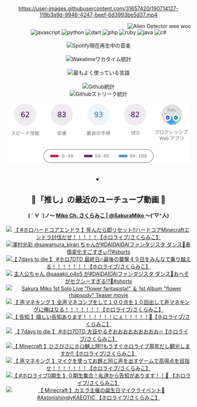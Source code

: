 <!-- START: HERO IMAGE GIF ////////// ////////// ////////// -->
<!-- <img src="@/../assets/img/gaming/ghost-of-tsushima.gif" width="100%"  alt="nellyXinwei's Hero Gif Image"/> -->
<!-- END: HERO IMAGE GIF ////////// ////////// ////////// -->

<div align="center" >  
  
<!-- START:ワンピース 第1015話「ルフィはRED ROCを使う」 -->
<https://user-images.githubusercontent.com/31657420/190714127-119b3a9d-9946-4247-beef-6d3993be5d37.mp4>
<!-- END:ワンピース 第1015話「ルフィはRED ROCを使う」 -->

<!-- START:VISITOR COUNTER -->
<div width="100%" align="right">
<img src="https://komarev.com/ghpvc/?username=nellyXinwei&label=🛸&color=grey&style=for-the-badge&labelcolor=ffffff" alt="Alien Detector wee woo"/>
</div>
<!-- END:VISITOR COUNTER -->

<!-- START: PROGRAMMING LANGUAGES -->
<!-- 色彩 Color Scheme:
#961E3A, #8A0D42, #5A0640, #4F265E, #2B355A, #3E759B, #CC4246,
#BB2649, #AD1052, #700750, #633075, #364270, #4E92C2, #FF5357
Sauce: https://www.webcreatorbox.com/inspiration/pantone-2023
-->

<img src="https://img.shields.io/badge/javascript%20-%23BB2649.svg?&style=for-the-badge&logo=javascript&logoColor=white&labelColor=961E3A" alt="javascript"/>
<img src="https://img.shields.io/badge/python%20-%23AD1052.svg?&style=for-the-badge&logo=python&logoColor=white&labelColor=8A0D42" alt="python" />
<img src="https://img.shields.io/badge/dart%20-%23700750.svg?&style=for-the-badge&logo=dart&logoColor=white&labelColor=5A0640" alt="dart"/>
<img src="https://img.shields.io/badge/php%20-%23633075.svg?&style=for-the-badge&logo=php&logoColor=white&labelColor=4F265E" alt="php"/>
<img src="https://img.shields.io/badge/ruby%20-%23364270.svg?&style=for-the-badge&logo=ruby&logoColor=white&labelColor=2B355A" alt="ruby"/>
<img src="https://img.shields.io/badge/java%20-%234E92C2.svg?&style=for-the-badge&logo=openjdk&logoColor=white&labelColor=3E759B" alt="java"/>
<img src="https://img.shields.io/badge/c%23-%23FF5357.svg?style=for-the-badge&logo=c-sharp&logoColor=white&labelColor=CC4246" alt="c#"/>  
<!-- END: PROGRAMMING LANGUAGES -->

<br>
<br>

<!-- START: MUSIC STATUS -->
  <!-- <a href="https://newojima-gsrs-20220114.vercel.app/api/now-playing?open">
    <img src="https://newojima-gsrs-20220114.vercel.app/api/now-playing" alt="Spotify現在再生中の音楽">
  </a> -->
  <img src="https://newojima-grss-20230114.vercel.app/api/spotify?border_color=transparent" alt="Spotify現在再生中の音楽" width="280px">
<!-- END: MUSIC STATUS -->

<br>
<br>

<!-- START: GITHUB STATUS -->
<!-- 色彩 Color Scheme:  #BB2649, #AD1052, #700750, #633075 -->
<img align="center" src="https://newojima-grs-20230109.vercel.app/api/wakatime?username=newojima&layout=compact&langs_count=10&locale=ja&hide_title=false&title_color=fff&hide_border=true&text_color=fff&bg_color=BB2649,BB2649,633075,633075&hide=other,css,html,bash,xml,git%20config,makefile,properties,yaml,markdown,text,json,jsx" alt="Wakatimeワカタイム統計" width="500px"/>

<br>
<br>

<!-- 色彩 Color Scheme:  #633075, #364270, #4E92C2 -->
  <img align="center" src="https://newojima-grs-20230109.vercel.app/api/top-langs?username=newojima&layout=compact&text_color=fff&icon_color=fff&hide_border=true&&locale=ja&hide_title=false&title_color=fff&include_all_commits=true&card_width=445&langs_count=11&hide=c%23,powershell,shaderlab,hlsl,makefile,jupyter%20notebook,python,html,css,shell,batchfile,less,liquid,hack,scss&bg_color=4F265E,633075,4E92C2" alt="最もよく使っている言語" width="500px"/>

<br>
<br>

<!-- 色彩 Color Scheme:  #4E92C2, #FF5357 -->
  <img align="center" src="https://newojima-grs-20230109.vercel.app/api?username=newojima&rank_icon=github&show_icons=true&&locale=ja&title_color=fff&text_color=fff&icon_color=fff&hide_border=true&hide_title=false&count_private=true&include_all_commits=true&card_width=495&disable_animations=true&bg_color=4E92C2,4E92C2,FF5357" alt="Github統計" width="500px"/>

<br>

<img align="center" src="https://streak-stats.demolab.com?user=newojima&theme=dark&hide_border=true&locale=ja&ring=BB2649&stroke=222222&background=151515&sideLabels=BB2649&currStreakLabel=ffffff&border=BB2649&fire=FF5357&currStreakNum=ffffff&sideNums=FF5357&dates=ffffff" alt="Githubストリーク統計" width="500px"/>

<br>
<br>

  <img align="center" width="500px" src="@/../assets/img/page-insights.svg" alt="Githubページの洞察"/>
  
</div>
<!-- END: GITHUB STATUS -->

<br>
<br>

<div align="center">
<details open>
  <summary>

  </summary>

  <h2 align="center">🌸「推し」の最近のユーチューブ動画 🌸</h2>
  <h4>
  ( ´ ∀ `)ノ～ 
  <a href="https://www.youtube.com/@SakuraMiko">Miko Ch. さくらみこ | @SakuraMiko
  </a>
   ～('▽^人)
  </h4>

  <!-- BEGIN YOUTUBE-CARDS -->
<a href="https://www.youtube.com/watch?v=zy1Wq5uFfw4"><img src="https://ytcards.demolab.com/?id=zy1Wq5uFfw4&title=%E3%80%90+%23%E3%83%9B%E3%83%AD%E3%83%8F%E3%83%BC%E3%83%89%E3%82%B3%E3%82%A2%E3%82%A8%E3%83%B3%E3%83%89%E3%83%A9+%E3%80%91%E6%AD%BB%E3%82%93%E3%81%A0%E3%82%89%E5%8D%B3%E3%83%AA%E3%82%BB%E3%83%83%E3%83%88%E2%80%BC%E3%83%8F%E3%83%BC%E3%83%89%E3%82%B3%E3%82%A2Minecraft%E3%82%A8%E3%83%B3%E3%83%89%E3%83%A9%E8%A8%8E%E4%BC%90%E3%81%A0%E3%81%9C%EF%BC%81%EF%BC%81%EF%BC%81%EF%BC%81%EF%BC%81%E3%80%90%E3%83%9B%E3%83%AD%E3%83%A9%E3%82%A4%E3%83%96%2F%E3%81%95%E3%81%8F%E3%82%89%E3%81%BF%E3%81%93%E3%80%91&lang=ja&timestamp=1725633322&background_color=%230d1117&title_color=%23ffffff&stats_color=%23dedede&max_title_lines=1&width=187&border_radius=5&duration=12013" alt="【 #ホロハードコアエンドラ 】死んだら即リセット‼ハードコアMinecraftエンドラ討伐だぜ！！！！！【ホロライブ/さくらみこ】" title="【 #ホロハードコアエンドラ 】死んだら即リセット‼ハードコアMinecraftエンドラ討伐だぜ！！！！！【ホロライブ/さくらみこ】"></a>
<a href="https://www.youtube.com/watch?v=T9b_NwaSwj4"><img src="https://ytcards.demolab.com/?id=T9b_NwaSwj4&title=%E6%BE%A4%E6%9D%91%E5%85%89%E5%BD%A9+%40sawamura_kirari+%E3%81%A1%E3%82%83%E3%82%93%E3%81%8C%23DAIDAIDAI%E3%83%95%E3%82%A1%E3%83%B3%E3%82%BF%E3%82%B8%E3%82%B9%E3%82%BF+%E3%83%80%E3%83%B3%E3%82%B9%F0%9F%92%83%E8%A1%A8%E6%83%85%E5%A4%89%E5%8C%96%E3%81%99%E3%81%94%E3%81%99%E3%81%8E%E3%81%83%E2%81%89%EF%B8%8F%23shorts&lang=ja&timestamp=1725613232&background_color=%230d1117&title_color=%23ffffff&stats_color=%23dedede&max_title_lines=1&width=187&border_radius=5&duration=30" alt="澤村光彩 @sawamura_kirari ちゃんが#DAIDAIDAIファンタジスタ ダンス💃表情変化すごすぎぃ⁉️#shorts" title="澤村光彩 @sawamura_kirari ちゃんが#DAIDAIDAIファンタジスタ ダンス💃表情変化すごすぎぃ⁉️#shorts"></a>
<a href="https://www.youtube.com/watch?v=BjUajjtwl48"><img src="https://ytcards.demolab.com/?id=BjUajjtwl48&title=%E3%80%90+7days+to+die+%E3%80%91+%23%E3%83%9B%E3%83%AD7DTD+%E6%9C%80%E7%B5%82%E6%97%A5%F0%9F%94%A5%E6%9C%80%E5%BE%8C%E3%81%AE%E8%A5%B2%E6%92%83%EF%BC%94%EF%BC%99%E6%97%A5%E3%82%92%E3%81%BF%E3%82%93%E3%81%AA%E3%81%A7%E4%B9%97%E3%82%8A%E8%B6%8A%E3%81%88%E3%82%8B%EF%BC%81%EF%BC%81%EF%BC%81%EF%BC%81%EF%BC%81%EF%BC%81%EF%BC%81%E3%80%90%E3%83%9B%E3%83%AD%E3%83%A9%E3%82%A4%E3%83%96%2F%E3%81%95%E3%81%8F%E3%82%89%E3%81%BF%E3%81%93%E3%80%91&lang=ja&timestamp=1725549556&background_color=%230d1117&title_color=%23ffffff&stats_color=%23dedede&max_title_lines=1&width=187&border_radius=5&duration=11035" alt="【 7days to die 】 #ホロ7DTD 最終日🔥最後の襲撃４９日をみんなで乗り越える！！！！！！！【ホロライブ/さくらみこ】" title="【 7days to die 】 #ホロ7DTD 最終日🔥最後の襲撃４９日をみんなで乗り越える！！！！！！！【ホロライブ/さくらみこ】"></a>
<a href="https://www.youtube.com/watch?v=Yuwn_8ZeXUY"><img src="https://ytcards.demolab.com/?id=Yuwn_8ZeXUY&title=%E4%B8%BB%E4%BA%BA%E5%85%AC%E3%81%A1%E3%82%83%E3%82%93+%40saaakii_o4o5+%E3%81%8C%23DAIDAIDAI%E3%83%95%E3%82%A1%E3%83%B3%E3%82%BF%E3%82%B8%E3%82%B9%E3%82%BF+%E3%83%80%E3%83%B3%E3%82%B9%F0%9F%92%83%E3%81%8A%E3%81%B8%E3%81%9D%E3%81%8C%E3%82%BB%E3%82%AF%E3%82%B7%E3%83%BC%E3%81%99%E3%81%8E%E3%82%8B%E2%81%89%EF%B8%8F%F0%9F%AB%A3%23shorts&lang=ja&timestamp=1725526826&background_color=%230d1117&title_color=%23ffffff&stats_color=%23dedede&max_title_lines=1&width=187&border_radius=5&duration=30" alt="主人公ちゃん @saaakii_o4o5 が#DAIDAIDAIファンタジスタ ダンス💃おへそがセクシーすぎる⁉️🫣#shorts" title="主人公ちゃん @saaakii_o4o5 が#DAIDAIDAIファンタジスタ ダンス💃おへそがセクシーすぎる⁉️🫣#shorts"></a>
<a href="https://www.youtube.com/watch?v=aDQcuxTJirU"><img src="https://ytcards.demolab.com/?id=aDQcuxTJirU&title=Sakura+Miko+1st+Solo+Live+%22flower+fantasista%21%22+%EF%BC%86+1st+Album+%22flower+rhapsody%22+Teaser+movie&lang=ja&timestamp=1725484746&background_color=%230d1117&title_color=%23ffffff&stats_color=%23dedede&max_title_lines=1&width=187&border_radius=5&duration=164" alt="Sakura Miko 1st Solo Live &quot;flower fantasista!&quot; ＆ 1st Album &quot;flower rhapsody&quot; Teaser movie" title="Sakura Miko 1st Solo Live &quot;flower fantasista!&quot; ＆ 1st Album &quot;flower rhapsody&quot; Teaser movie"></a>
<a href="https://www.youtube.com/watch?v=zMgUZNo3B84"><img src="https://ytcards.demolab.com/?id=zMgUZNo3B84&title=%E3%80%90+%E5%A3%B0%E3%83%9E%E3%83%8D%E3%82%AD%E3%83%B3%E3%82%B0+%E3%80%91%E5%85%A8%E5%A3%B0%E3%83%9E%E3%83%8D%E3%82%B3%E3%83%B3%E3%83%97%E3%82%92%E3%81%97%E3%81%A6%EF%BC%91%EF%BC%90%EF%BC%90%E7%82%B9%E3%82%92%EF%BC%91%EF%BC%90%E5%9B%9E%E5%87%BA%E3%81%97%E3%81%A6%E5%A3%B0%E3%83%9E%E3%83%8D%E3%82%AD%E3%83%B3%E3%82%B0%E3%81%AB%E4%BF%BA%E3%81%AF%E3%81%AA%E3%82%8B%EF%BC%81%EF%BC%81%EF%BC%81%EF%BC%81%EF%BC%81%EF%BC%81%EF%BC%81%E3%80%90%E3%83%9B%E3%83%AD%E3%83%A9%E3%82%A4%E3%83%96%2F%E3%81%95%E3%81%8F%E3%82%89%E3%81%BF%E3%81%93%E3%80%91&lang=ja&timestamp=1725462354&background_color=%230d1117&title_color=%23ffffff&stats_color=%23dedede&max_title_lines=1&width=187&border_radius=5&duration=10151" alt="【 声マネキング 】全声マネコンプをして１００点を１０回出して声マネキングに俺はなる！！！！！！！【ホロライブ/さくらみこ】" title="【 声マネキング 】全声マネコンプをして１００点を１０回出して声マネキングに俺はなる！！！！！！！【ホロライブ/さくらみこ】"></a>
<a href="https://www.youtube.com/watch?v=GJgRL_FRxVI"><img src="https://ytcards.demolab.com/?id=GJgRL_FRxVI&title=%E3%80%90+%E5%91%8A%E7%9F%A5+%E3%80%91%E5%AC%89%E3%81%97%E3%81%84%E5%91%8A%E7%9F%A5%E3%81%82%E3%82%8A%E3%81%BE%E3%81%99%EF%BC%81%EF%BC%81%EF%BC%81%EF%BC%81%EF%BC%81%EF%BC%81%E3%81%AB%E3%81%87%EF%BC%81%EF%BC%81%EF%BC%81%EF%BC%81%EF%BC%81%F0%9F%8C%B8%E3%80%90%E3%83%9B%E3%83%AD%E3%83%A9%E3%82%A4%E3%83%96%2F%E3%81%95%E3%81%8F%E3%82%89%E3%81%BF%E3%81%93%E3%80%91&lang=ja&timestamp=1725451759&background_color=%230d1117&title_color=%23ffffff&stats_color=%23dedede&max_title_lines=1&width=187&border_radius=5&duration=3623" alt="【 告知 】嬉しい告知あります！！！！！！にぇ！！！！！🌸【ホロライブ/さくらみこ】" title="【 告知 】嬉しい告知あります！！！！！！にぇ！！！！！🌸【ホロライブ/さくらみこ】"></a>
<a href="https://www.youtube.com/watch?v=1DGHW6ER5uU"><img src="https://ytcards.demolab.com/?id=1DGHW6ER5uU&title=%E3%80%90+7days+to+die+%E3%80%91+%23%E3%83%9B%E3%83%AD7DTD+%E5%A4%A7%E8%B1%86%E3%82%84%E3%82%8B%E3%81%9E%E3%81%8A%E3%81%8A%E3%81%8A%E3%81%8A%E3%81%8A%E3%81%8A%E3%81%8A%E3%81%8A%E3%81%8A%F0%9F%94%A5%E3%80%90%E3%83%9B%E3%83%AD%E3%83%A9%E3%82%A4%E3%83%96%2F%E3%81%95%E3%81%8F%E3%82%89%E3%81%BF%E3%81%93%E3%80%91&lang=ja&timestamp=1725372666&background_color=%230d1117&title_color=%23ffffff&stats_color=%23dedede&max_title_lines=1&width=187&border_radius=5&duration=5032" alt="【 7days to die 】 #ホロ7DTD 大豆やるぞおおおおおおおおお🔥【ホロライブ/さくらみこ】" title="【 7days to die 】 #ホロ7DTD 大豆やるぞおおおおおおおおお🔥【ホロライブ/さくらみこ】"></a>
<a href="https://www.youtube.com/watch?v=aKEcCmymrd4"><img src="https://ytcards.demolab.com/?id=aKEcCmymrd4&title=%E3%80%90+Minecraft+%E3%80%91%E3%81%B2%E3%81%95%E3%81%B3%E3%81%95%E3%81%AB%E3%83%9B%E3%83%AD%E9%AF%96%E4%B8%8A%E9%99%B8%E2%80%BC%E3%82%82%E3%81%86%E3%81%99%E3%81%90%E3%83%9B%E3%83%AD%E3%83%A9%E3%82%A4%E3%83%96%E5%91%A8%E5%B9%B4%E3%81%A0%E3%81%97%E8%A6%B3%E5%85%89%E3%81%97%E3%81%BE%E3%81%99%E3%81%8B%E2%80%BC%E3%80%90%E3%83%9B%E3%83%AD%E3%83%A9%E3%82%A4%E3%83%96%2F%E3%81%95%E3%81%8F%E3%82%89%E3%81%BF%E3%81%93%E3%80%91&lang=ja&timestamp=1725294124&background_color=%230d1117&title_color=%23ffffff&stats_color=%23dedede&max_title_lines=1&width=187&border_radius=5&duration=13476" alt="【 Minecraft 】ひさびさにホロ鯖上陸‼もうすぐホロライブ周年だし観光しますか‼【ホロライブ/さくらみこ】" title="【 Minecraft 】ひさびさにホロ鯖上陸‼もうすぐホロライブ周年だし観光しますか‼【ホロライブ/さくらみこ】"></a>
<a href="https://www.youtube.com/watch?v=1zB1f7cm5G4"><img src="https://ytcards.demolab.com/?id=1zB1f7cm5G4&title=%E3%80%90+%E5%A3%B0%E3%83%9E%E3%83%8D%E3%82%AD%E3%83%B3%E3%82%B0+%E3%80%91%E3%83%9E%E3%82%A4%E3%82%AF%E3%82%92%E4%BD%BF%E3%81%A3%E3%81%A6%E3%81%8A%E9%A1%8C%E3%81%A8%E5%90%8C%E3%81%98%E5%A3%B0%E3%82%92%E5%87%BA%E3%81%99%E3%82%B2%E3%83%BC%E3%83%A0%E3%81%A7%E9%AB%98%E5%BE%97%E7%82%B9%E3%82%92%E7%9B%AE%E6%8C%87%E3%81%9B%EF%BC%81%EF%BC%81%EF%BC%81%EF%BC%81%EF%BC%81%EF%BC%81%EF%BC%81%E3%80%90%E3%83%9B%E3%83%AD%E3%83%A9%E3%82%A4%E3%83%96%2F%E3%81%95%E3%81%8F%E3%82%89%E3%81%BF%E3%81%93%E3%80%91&lang=ja&timestamp=1725279993&background_color=%230d1117&title_color=%23ffffff&stats_color=%23dedede&max_title_lines=1&width=187&border_radius=5&duration=4783" alt="【 声マネキング 】マイクを使ってお題と同じ声を出すゲームで高得点を目指せ！！！！！！！【ホロライブ/さくらみこ】" title="【 声マネキング 】マイクを使ってお題と同じ声を出すゲームで高得点を目指せ！！！！！！！【ホロライブ/さくらみこ】"></a>
<a href="https://www.youtube.com/watch?v=xVb88cpbAKU"><img src="https://ytcards.demolab.com/?id=xVb88cpbAKU&title=%E3%80%90+%23%E3%83%9B%E3%83%AD%E3%83%A9%E3%82%A4%E3%83%960%E6%9C%9F%E7%94%9F+%E3%80%91%EF%BC%90%E6%9C%9F%E7%94%9F%E9%9B%86%E5%90%88%EF%BC%81%E7%A7%81%E9%81%94%E3%81%8B%E3%82%89%E5%91%8A%E7%9F%A5%E3%81%8C%E3%81%82%E3%82%8A%E3%81%BE%E3%81%99%EF%BC%81%EF%BC%81%F0%9F%92%8E+%E3%80%90%E3%83%9B%E3%83%AD%E3%83%A9%E3%82%A4%E3%83%96%2F%E3%81%95%E3%81%8F%E3%82%89%E3%81%BF%E3%81%93%E3%80%91&lang=ja&timestamp=1725198161&background_color=%230d1117&title_color=%23ffffff&stats_color=%23dedede&max_title_lines=1&width=187&border_radius=5&duration=5622" alt="【 #ホロライブ0期生 】０期生集合！私達から告知があります！！💎 【ホロライブ/さくらみこ】" title="【 #ホロライブ0期生 】０期生集合！私達から告知があります！！💎 【ホロライブ/さくらみこ】"></a>
<a href="https://www.youtube.com/watch?v=H_ZLE5jAWt8"><img src="https://ytcards.demolab.com/?id=H_ZLE5jAWt8&title=%E3%80%90+Minecraft+%E3%80%91%E3%82%AB%E3%82%A8%E3%83%A9%E4%B8%BB%E5%82%AC%E3%81%AE%E8%AA%95%E7%94%9F%E6%97%A5%E3%83%9E%E3%82%A4%E3%82%AF%E3%83%A9%E3%82%A4%E3%83%99%E3%83%B3%E3%83%88%F0%9F%8E%89+%23AstonishinglyKAEOTIC+%E3%80%90%E3%83%9B%E3%83%AD%E3%83%A9%E3%82%A4%E3%83%96%2F%E3%81%95%E3%81%8F%E3%82%89%E3%81%BF%E3%81%93%E3%80%91&lang=ja&timestamp=1724999201&background_color=%230d1117&title_color=%23ffffff&stats_color=%23dedede&max_title_lines=1&width=187&border_radius=5&duration=11531" alt="【 Minecraft 】カエラ主催の誕生日マイクライベント🎉 #AstonishinglyKAEOTIC 【ホロライブ/さくらみこ】" title="【 Minecraft 】カエラ主催の誕生日マイクライベント🎉 #AstonishinglyKAEOTIC 【ホロライブ/さくらみこ】"></a>
<!-- END YOUTUBE-CARDS -->

</div>
  
</details>
